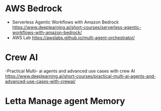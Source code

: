 # AWS Bedrock 
- Serverless Agentic Workflows with Amazon Bedrock
https://www.deeplearning.ai/short-courses/serverless-agentic-workflows-with-amazon-bedrock/
- AWS Lab 
https://awslabs.github.io/multi-agent-orchestrator/


# Crew AI 
-Practical Multi- ai agents and advanced use cases with crew AI 
https://www.deeplearning.ai/short-courses/practical-multi-ai-agents-and-advanced-use-cases-with-crewai/


# Letta Manage agent Memory 

